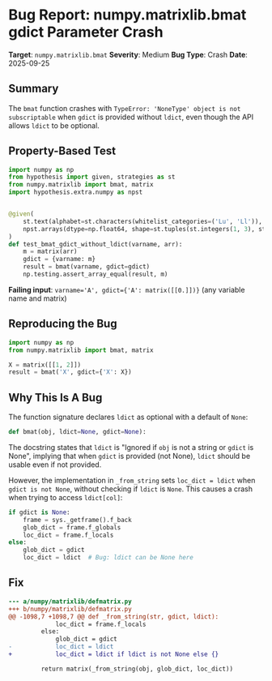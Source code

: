 # Bug Report: numpy.matrixlib.bmat gdict Parameter Crash

**Target**: `numpy.matrixlib.bmat`
**Severity**: Medium
**Bug Type**: Crash
**Date**: 2025-09-25

## Summary

The `bmat` function crashes with `TypeError: 'NoneType' object is not subscriptable` when `gdict` is provided without `ldict`, even though the API allows `ldict` to be optional.

## Property-Based Test

```python
import numpy as np
from hypothesis import given, strategies as st
from numpy.matrixlib import bmat, matrix
import hypothesis.extra.numpy as npst


@given(
    st.text(alphabet=st.characters(whitelist_categories=('Lu', 'Ll')), min_size=1, max_size=10),
    npst.arrays(dtype=np.float64, shape=st.tuples(st.integers(1, 3), st.integers(1, 3)))
)
def test_bmat_gdict_without_ldict(varname, arr):
    m = matrix(arr)
    gdict = {varname: m}
    result = bmat(varname, gdict=gdict)
    np.testing.assert_array_equal(result, m)
```

**Failing input**: `varname='A', gdict={'A': matrix([[0.]])}` (any variable name and matrix)

## Reproducing the Bug

```python
import numpy as np
from numpy.matrixlib import bmat, matrix

X = matrix([[1, 2]])
result = bmat('X', gdict={'X': X})
```

## Why This Is A Bug

The function signature declares `ldict` as optional with a default of `None`:
```python
def bmat(obj, ldict=None, gdict=None):
```

The docstring states that `ldict` is "Ignored if `obj` is not a string or `gdict` is None", implying that when `gdict` is provided (not None), `ldict` should be usable even if not provided.

However, the implementation in `_from_string` sets `loc_dict = ldict` when `gdict is not None`, without checking if `ldict` is `None`. This causes a crash when trying to access `ldict[col]`:

```python
if gdict is None:
    frame = sys._getframe().f_back
    glob_dict = frame.f_globals
    loc_dict = frame.f_locals
else:
    glob_dict = gdict
    loc_dict = ldict  # Bug: ldict can be None here
```

## Fix

```diff
--- a/numpy/matrixlib/defmatrix.py
+++ b/numpy/matrixlib/defmatrix.py
@@ -1098,7 +1098,7 @@ def _from_string(str, gdict, ldict):
             loc_dict = frame.f_locals
         else:
             glob_dict = gdict
-            loc_dict = ldict
+            loc_dict = ldict if ldict is not None else {}

         return matrix(_from_string(obj, glob_dict, loc_dict))
```